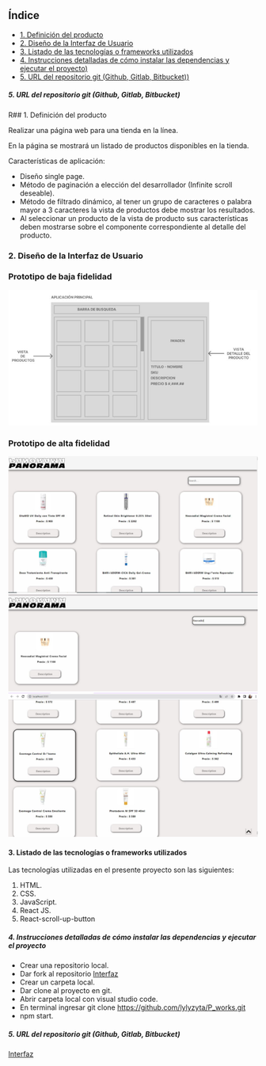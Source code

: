 # 

## Índice

* [1. Definición del producto ](#1-definición-del-producto)
* [2. Diseño de la Interfaz de Usuario](#2-Diseño-de-la-Interfaz-de-Usuario)
* [3. Listado de las tecnologías o frameworks utilizados](#3-Listado-de-las-tecnologías-o-frameworks-utilizados)
* [4. Instrucciones detalladas de cómo instalar las dependencias y ejecutar el proyecto)](#4-Instrucciones-detalladas-de-cómo-instalar-las-dependencias-y-ejecutar-el-proyecto)
* [5. URL del repositorio git (Github, Gitlab, Bitbucket))](#5-URL-del-repositorio-git)



##### 5. URL del repositorio git (Github, Gitlab, Bitbucket)

R## 1. Definición del producto

Realizar una página web para una tienda en la línea.

En la página se mostrará un listado de productos disponibles en la tienda.

Características de aplicación:
+ Diseño single page.
+ Método de paginación a elección del desarrollador (Infinite scroll deseable).
+ Método de filtrado dinámico, al tener un grupo de caracteres o palabra mayor a 3 caracteres la vista de productos debe mostrar los resultados.
+ Al seleccionar un producto de la vista de producto sus características deben mostrarse sobre el componente correspondiente al detalle del producto.

### 2. Diseño de la Interfaz de Usuario

### Prototipo de baja fidelidad

![p_bajafidelidad1](src/image/Prototipobajafidelidad.JPG)

### Prototipo de alta fidelidad

![p_altafidelidad1](src/image/Prototipoaltafidelidad1.JPG)
![p_altafidelidad2](src/image/Prototipoaltafidelidad2.JPG)
![p_altafidelidad2](src/image/Prototipoaltafidelidad3.JPG)


#### 3. Listado de las tecnologías o frameworks utilizados

Las tecnologías utilizadas en el presente proyecto son las siguientes:

1. HTML.
2. CSS.
3. JavaScript.
4. React JS.
5. React-scroll-up-button


##### 4. Instrucciones detalladas de cómo instalar las dependencias y ejecutar el proyecto

+ Crear una repositorio local.
+ Dar fork al repositorio [Interfaz](https://github.com/lylyzyta/P_works)
+ Crear un carpeta local.
+ Dar clone al proyecto en git.
+ Abrir carpeta local con visual studio code.
+ En terminal ingresar git clone https://github.com/lylyzyta/P_works.git
+ npm start.




##### 5. URL del repositorio git (Github, Gitlab, Bitbucket)
[Interfaz](https://github.com/lylyzyta/P_works)





